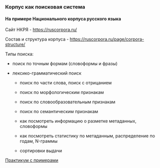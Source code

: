 ### Корпус как поисковая система
#### На примере Национального корпуса русского языка  

Сайт НКРЯ - https://ruscorpora.ru/

Состав и структура корпуса - https://ruscorpora.ru/page/corpora-structure/

Типы поиска:

* поиск по точным формам (словоформы и фразы)  

* лексико-грамматический поиск  

  * поиск по части слова, поиск с отрицанием  
  
  * поиск по морфологическим признакам  
  
  * поиск по словообразовательным признакам  
  
  * поиск по семантическим признакам  
  
  * как посмотреть информацию о разметке метаданных, словоформы
  
  * как посмотреть статистику по метаданным, распределение по годам, N-граммы  
  
  * сортировки выдачи  
  
[Практикум c примерами](practicum-rnc.md)  
